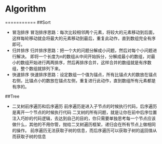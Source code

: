# Algorithm
===========
##Sort
- 冒泡排序
    冒泡排序思路：每次比较相邻两个元素，将较大的元素移动到后面，这样每轮移动就会将最大的元素移动到最后，重复此动作，直到数组完全有序即可。
- 归并排序
    归并排序思路：把一个大的问题分解成小问题，然后对每个小问题进行解决。
    即将一个长度为n的数组从中间开始拆分，分解成最小的数组，对最小的数组开始进行两两排序，然后再排序合并，这样合并的数组就是有序数组，整个数组就排列下来。
- 快速排序
    快速排序思路：设定数组一个值为锚点，所有比锚点大的数放在锚点右侧，比锚点小的数放在锚点左侧，重复进行此动作，直到数组所有元素都是有序的。

##Tree
- 二叉树前序遍历和后序遍历
    前序遍历是进入子节点的时候执行代码，后序遍历是离开一个节点的时候执行代码
    二叉树的所有问题，就是让你在前中后序位置注入巧妙的代码逻辑，去达到自己的目的，你只需要单独思考每一个节点应该做什么，其他的不用你管，抛给二叉树遍历框架，递归会在所有节点上做相同的操作。
    前序遍历无法获取子树的信息，而后序遍历可以获取子树的返回值从而获取子树的信息
    
